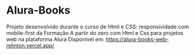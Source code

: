 # Alura-Books
Projeto desenvolvido durante o curso de Html e CSS: responsividade com mobile-first da Formação A partir do zero com Html e Css para projetos web na plataforma Alura
Disponível em: https://alura-books-web-relinton.vercel.app/
